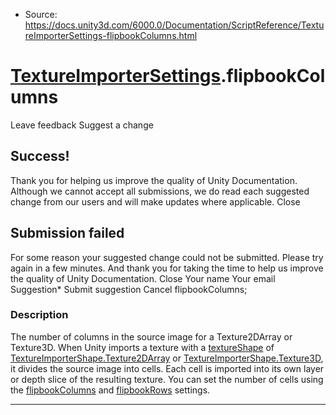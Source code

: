 * Source: https://docs.unity3d.com/6000.0/Documentation/ScriptReference/TextureImporterSettings-flipbookColumns.html

#  [TextureImporterSettings](https://docs.unity3d.com/6000.0/Documentation/ScriptReference/TextureImporterSettings.html).flipbookColumns
Leave feedback
Suggest a change
## Success!
Thank you for helping us improve the quality of Unity Documentation. Although we cannot accept all submissions, we do read each suggested change from our users and will make updates where applicable.
Close
## Submission failed
For some reason your suggested change could not be submitted. Please <a>try again</a> in a few minutes. And thank you for taking the time to help us improve the quality of Unity Documentation.
Close
Your name Your email Suggestion* Submit suggestion
Cancel
flipbookColumns; 
### Description
The number of columns in the source image for a Texture2DArray or Texture3D.
When Unity imports a texture with a [textureShape](https://docs.unity3d.com/6000.0/Documentation/ScriptReference/TextureImporterSettings-textureShape.html) of [TextureImporterShape.Texture2DArray](https://docs.unity3d.com/6000.0/Documentation/ScriptReference/TextureImporterShape.Texture2DArray.html) or [TextureImporterShape.Texture3D](https://docs.unity3d.com/6000.0/Documentation/ScriptReference/TextureImporterShape.Texture3D.html), it divides the source image into cells. Each cell is imported into its own layer or depth slice of the resulting texture. You can set the number of cells using the [flipbookColumns](https://docs.unity3d.com/6000.0/Documentation/ScriptReference/TextureImporterSettings-flipbookColumns.html) and [flipbookRows](https://docs.unity3d.com/6000.0/Documentation/ScriptReference/TextureImporterSettings-flipbookRows.html) settings.
* * *
